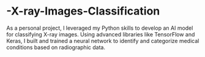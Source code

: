 # -X-ray-Images-Classification
As a personal project, I leveraged my Python skills to develop an AI model for classifying X-ray images. Using advanced libraries like TensorFlow and Keras, I built and trained a neural network to identify and categorize medical conditions based on radiographic data.
